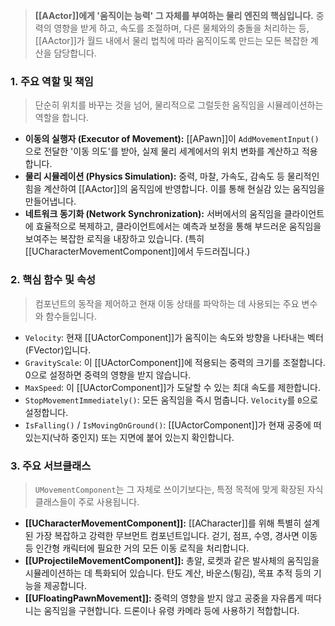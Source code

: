 > **[[AActor]]에게 '움직이는 능력' 그 자체를 부여하는 물리 엔진의 핵심입니다.** 중력의 영향을 받게 하고, 속도를 조절하며, 다른 물체와의 충돌을 처리하는 등, [[AActor]]가 월드 내에서 물리 법칙에 따라 움직이도록 만드는 모든 복잡한 계산을 담당합니다.

### **1. 주요 역할 및 책임**
> 단순히 위치를 바꾸는 것을 넘어, 물리적으로 그럴듯한 움직임을 시뮬레이션하는 역할을 합니다.
* **이동의 실행자 (Executor of Movement):**
	[[APawn]]이 `AddMovementInput()`으로 전달한 '이동 의도'를 받아, 실제 물리 세계에서의 위치 변화를 계산하고 적용합니다.
* **물리 시뮬레이션 (Physics Simulation):**
	중력, 마찰, 가속도, 감속도 등 물리적인 힘을 계산하여 [[AActor]]의 움직임에 반영합니다. 이를 통해 현실감 있는 움직임을 만들어냅니다.
* **네트워크 동기화 (Network Synchronization):**
	서버에서의 움직임을 클라이언트에 효율적으로 복제하고, 클라이언트에서는 예측과 보정을 통해 부드러운 움직임을 보여주는 복잡한 로직을 내장하고 있습니다. (특히 [[UCharacterMovementComponent]]에서 두드러집니다.)

### **2. 핵심 함수 및 속성**
> 컴포넌트의 동작을 제어하고 현재 이동 상태를 파악하는 데 사용되는 주요 변수와 함수들입니다.
* `Velocity`:
	현재 [[UActorComponent]]가 움직이는 속도와 방향을 나타내는 벡터(FVector)입니다.
* `GravityScale`:
	이 [[UActorComponent]]에 적용되는 중력의 크기를 조절합니다. 0으로 설정하면 중력의 영향을 받지 않습니다.
* `MaxSpeed`:
	이 [[UActorComponent]]가 도달할 수 있는 최대 속도를 제한합니다.
* `StopMovementImmediately()`:
	모든 움직임을 즉시 멈춥니다. `Velocity`를 `0`으로 설정합니다.
* `IsFalling()` / `IsMovingOnGround()`:
	[[UActorComponent]]가 현재 공중에 떠 있는지(낙하 중인지) 또는 지면에 붙어 있는지 확인합니다.

### **3. 주요 서브클래스**
> `UMovementComponent`는 그 자체로 쓰이기보다는, 특정 목적에 맞게 확장된 자식 클래스들이 주로 사용됩니다.
* **[[UCharacterMovementComponent]]:**
	[[ACharacter]]를 위해 특별히 설계된 가장 복잡하고 강력한 무브먼트 컴포넌트입니다. 걷기, 점프, 수영, 경사면 이동 등 인간형 캐릭터에 필요한 거의 모든 이동 로직을 처리합니다.
* **[[UProjectileMovementComponent]]:**
	총알, 로켓과 같은 발사체의 움직임을 시뮬레이션하는 데 특화되어 있습니다. 탄도 계산, 바운스(튕김), 목표 추적 등의 기능을 제공합니다.
* **[[UFloatingPawnMovement]]:**
	중력의 영향을 받지 않고 공중을 자유롭게 떠다니는 움직임을 구현합니다. 드론이나 유령 카메라 등에 사용하기 적합합니다.